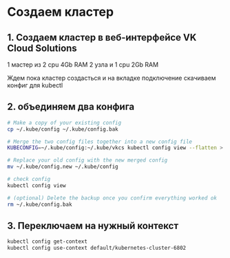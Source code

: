 # Создаем кластер

## 1. Создаем кластер в веб-интерфейсе VK Cloud Solutions

1 мастер из 2 cpu 4Gb RAM
2 узла и 1 cpu 2Gb RAM

Ждем пока кластер создасться и на вкладке подключение скачиваем конфиг для kubectl

## 2. объединяем два конфига

```bash
# Make a copy of your existing config 
cp ~/.kube/config ~/.kube/config.bak 

# Merge the two config files together into a new config file 
KUBECONFIG=~/.kube/config:~/.kube/vkcs kubectl config view --flatten > ~/.kube/config.new

# Replace your old config with the new merged config 
mv ~/.kube/config.new ~/.kube/config

# check config
kubectl config view

# (optional) Delete the backup once you confirm everything worked ok 
rm ~/.kube/config.bak
```

## 3. Переключаем на нужный контекст

```bash
kubectl config get-context
kubectl config use-context default/kubernetes-cluster-6802
```
